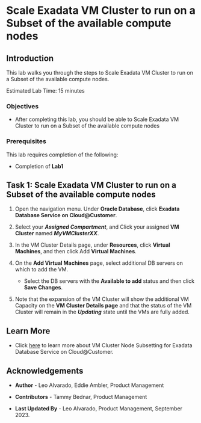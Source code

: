 


# Scale Exadata VM Cluster to run on a Subset of the available compute nodes


## Introduction

This lab walks you through the steps to Scale Exadata VM Cluster to run on a Subset of the available compute nodes.

Estimated Lab Time: 15 minutes

<!-- Watch the video below for a quick walk-through of the lab.
[Create an Exadata Database Service on Cloud@Customer Infrastructure](youtube:DCrivNA5bs8)
-->
### Objectives

-   After completing this lab, you should be able to Scale Exadata VM Cluster to run on a Subset of the available compute nodes

### Prerequisites

This lab requires completion of the following:

* Completion of **Lab1**

## Task 1: Scale Exadata VM Cluster to run on a Subset of the available compute nodes 

1. Open the navigation menu. Under **Oracle Database**, click **Exadata Database Service on Cloud@Customer**.
   
2. Select your ***Assigned Compartment***, and Click your assigned **VM Cluster** named ***MyVMClusterXX***.
   
3. In the VM Cluster Details page, under **Resources**, click **Virtual Machines**, and then click Add **Virtual Machines**.

4. On the **Add Virtual Machines** page, select additional DB servers on which to add the VM.
   
      * Select the DB servers with the **Available to add** status and then click **Save Changes**.

5. Note that the expansion of the VM Cluster will show the additional VM Capacity on the **VM Cluster Details page** and that the status of the VM Cluster will remain in the ***Updating*** state until the VMs are fully added.


## Learn More

* Click [here](https://docs.oracle.com/en/engineered-systems/exadata-cloud-at-customer/ecccm/ecc-manage-vm-clusters.html#GUID-53A7D800-C948-4160-BA46-C9D7907E247A) to learn more about VM Cluster Node Subsetting for Exadata Database Service on Cloud@Customer.

## Acknowledgements

* **Author** - Leo Alvarado, Eddie Ambler, Product Management

* **Contributors** - Tammy Bednar, Product Management

* **Last Updated By** - Leo Alvarado, Product Management, September 2023.
